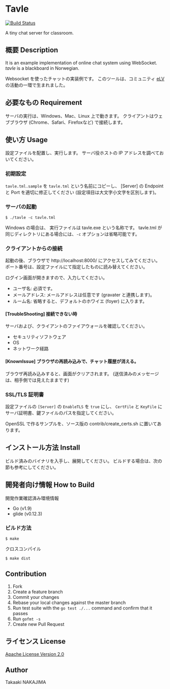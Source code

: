 Tavle
=======================================

[![Build Status](https://travis-ci.org/ryumei/tavle.svg?branch=master)](https://travis-ci.org/ryumei/tavle)

A tiny chat server for classroom.

## 概要 Description

It is an example implementation of online chat system using WebSocket.
*tavle* is a blackboard in Norwegian.

Websocket を使ったチャットの実装例です。
このツールは、コミュニティ [eLV](http://www.elv.tokyo/) の活動の一環で生まれました。

## 必要なもの Requirement

サーバの実行は、Windows、Mac、Linux 上で動きます。
クライアントはウェブブラウザ (Chrome、Safari、Firefoxなど) で接続します。

## 使い方 Usage

設定ファイルを配置し、実行します。
サーバ役ホストの IP アドレスを調べておいてください。

### 初期設定

``tavle.tml.sample`` を ``tavle.tml`` という名前にコピーし、
[Server] の Endpoint と Port を適切に修正してください (設定項目は大文字小文字を区別します)。

### サーバの起動

    $ ./tavle -c tavle.tml

Windows の場合は、 実行ファイルは tavle.exe という名称です。
tavle.tml が同じディレクトリにある場合には、``-c`` オプションは省略可能です。

### クライアントからの接続

起動の後、ブラウザで http://localhost:8000/ にアクセスしてみてください。
ポート番号は、設定ファイルにて指定したものに読み替えてください。

ログイン画面が開きますので、入力してください。

* ユーザ名: 必須です。
* メールアドレス: メールアドレスは任意です (gravater と連携します)。
* ルーム名: 省略すると、デフォルトのホワイエ (foyer) に入ります。


#### [TroubleShooting] 接続できない時

サーバおよび、クライアントのファイアウォールを確認してください。

  * セキュリティソフトウェア
  * OS
  * ネットワーク経路

#### [KnownIssue] ブラウザの再読み込みで、チャット履歴が消える。

ブラウザ再読み込みすると、画面がクリアされます。
(送信済みのメッセージは、相手側では見えたままです)


### SSL/TLS 証明書

設定ファイルの ``[Server]`` の ``EnableTLS`` を ``true`` にし、
``CertFile`` と ``KeyFile`` にサーバ証明書、鍵ファイルのパスを指定してください。

OpenSSL で作るサンプルを、ソース版の contrib/create_certs.sh に置いてあります。

## インストール方法 Install

ビルド済みのバイナリを入手し、展開してください。
ビルドする場合は、次の節も参考にしてください。

## 開発者向け情報 How to Build

開発作業確認済み環境情報

* Go (v1.9)
* glide (v0.12.3)

### ビルド方法

```
$ make
```

クロスコンパイル

```
$ make dist
```

## Contribution

1. Fork
2. Create a feature branch
3. Commit your changes
4. Rebase your local changes against the master branch
5. Run test suite with the `go test ./...` command and confirm that it passes
6. Run `gofmt -s`
7. Create new Pull Request

## ライセンス License

[Apache License Version 2.0](https://www.apache.org/licenses/LICENSE-2.0)

## Author

Takaaki NAKAJIMA
